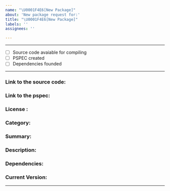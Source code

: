 ```yaml
---
name: "\U0001F4E6[New Package]"
about: 'New package request for:'
title: "\U0001F4E6[New Package]"
labels: ''
assignees: ''

---
```


---------------------
* [ ] Source code avaiable for compiling
* [ ] PSPEC created
* [ ] Dependencies founded
---------------------

### Link to the source code:
### Link to the pspec:
### License :
### Category:
### Summary:
### Description:
### Dependencies:
### Current Version:
---------------------
